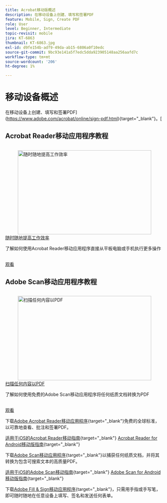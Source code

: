 ```yaml
---
title: Acrobat移动版概述
description: 在移动设备上创建、填写和签署PDF
feature: Mobile, Sign, Create PDF
role: User
level: Beginner, Intermediate
topic-revisit: mobile
jira: KT-6863
thumbnail: KT-6863.jpg
exl-id: d9fe154b-adf9-49da-ab15-6806a0f10edc
source-git-commit: 9bc93e141a5f7edc5dda923905148aa256aafd7c
workflow-type: tm+mt
source-wordcount: '206'
ht-degree: 1%

---
```


# 移动设备概述

在移动设备上创建、填写和签署PDF](https://www.adobe.com/acrobat/online/sign-pdf.html){target="_blank"}。[

## Acrobat Reader移动应用程序教程

<!-- START CARDS HTML - DO NOT MODIFY BY HAND -->
<div class="columns">
    <div class="column is-half-tablet is-half-desktop is-one-third-widescreen" aria-label="Productivity on the go">
        <div class="card" style="height: 100%; display: flex; flex-direction: column; height: 100%;">
            <div class="card-image">
                <figure class="image x-is-16by9">
                    <a href="https://experienceleague.adobe.com/en/docs/document-cloud-learn/acrobat-learning/getting-started/productivity" title="随时随地提高工作效率" target="_self" rel="referrer">
                        <img class="is-bordered-r-small" src="https://experienceleague.adobe.com/en/docs/document-cloud-learn/acrobat-learning/mobile/media_1baac857c8ccc7eb8f0af7c27bd123772b2d5cac4.png?width=400&format=webply&optimize=medium" alt="随时随地提高工作效率"
                             style="width: 100%; aspect-ratio: 16 / 9; object-fit: cover; overflow: hidden; display: block; margin: auto;">
                    </a>
                </figure>
            </div>
            <div class="card-content is-padded-small" style="display: flex; flex-direction: column; flex-grow: 1; justify-content: space-between;">
                <div class="top-card-content">
                    <p class="headline is-size-6 has-text-weight-bold">
                        <a href="https://experienceleague.adobe.com/en/docs/document-cloud-learn/acrobat-learning/getting-started/productivity" target="_self" rel="referrer" title="随时随地提高工作效率">随时随地提高工作效率</a>
                    </p>
                    <p class="is-size-6">了解如何使用Acrobat Reader移动应用程序直接从平板电脑或手机执行更多操作</p>
                </div>
                <a href="https://experienceleague.adobe.com/en/docs/document-cloud-learn/acrobat-learning/getting-started/productivity" target="_self" rel="referrer" class="spectrum-Button spectrum-Button--outline spectrum-Button--primary spectrum-Button--sizeM" style="align-self: flex-start; margin-top: 1rem;">
                    <span class="spectrum-Button-label has-no-wrap has-text-weight-bold">观看</span>
                </a>
            </div>
        </div>
    </div>
</div>
<!-- END CARDS HTML - DO NOT MODIFY BY HAND -->

## Adobe Scan移动应用程序教程

<!-- START CARDS HTML - DO NOT MODIFY BY HAND -->
<div class="columns">
    <div class="column is-half-tablet is-half-desktop is-one-third-widescreen" aria-label="Scan anything to PDF">
        <div class="card" style="height: 100%; display: flex; flex-direction: column; height: 100%;">
            <div class="card-image">
                <figure class="image x-is-16by9">
                    <a href="https://experienceleague.adobe.com/en/docs/document-cloud-learn/acrobat-learning/mobile/scan-mobile-app" title="扫描任何内容以PDF" target="_self" rel="referrer">
                        <img class="is-bordered-r-small" src="https://experienceleague.adobe.com/en/docs/document-cloud-learn/acrobat-learning/mobile/media_194c72db4bfb487b4aa16a298167469d060790c36.png?width=400&format=webply&optimize=medium" alt="扫描任何内容以PDF"
                             style="width: 100%; aspect-ratio: 16 / 9; object-fit: cover; overflow: hidden; display: block; margin: auto;">
                    </a>
                </figure>
            </div>
            <div class="card-content is-padded-small" style="display: flex; flex-direction: column; flex-grow: 1; justify-content: space-between;">
                <div class="top-card-content">
                    <p class="headline is-size-6 has-text-weight-bold">
                        <a href="https://experienceleague.adobe.com/en/docs/document-cloud-learn/acrobat-learning/mobile/scan-mobile-app" target="_self" rel="referrer" title="扫描任何内容以PDF">扫描任何内容以PDF</a>
                    </p>
                    <p class="is-size-6">了解如何使用免费的Adobe Scan移动应用程序将任何纸质文档转换为PDF</p>
                </div>
                <a href="https://experienceleague.adobe.com/en/docs/document-cloud-learn/acrobat-learning/mobile/scan-mobile-app" target="_self" rel="referrer" class="spectrum-Button spectrum-Button--outline spectrum-Button--primary spectrum-Button--sizeM" style="align-self: flex-start; margin-top: 1rem;">
                    <span class="spectrum-Button-label has-no-wrap has-text-weight-bold">观看</span>
                </a>
            </div>
        </div>
    </div>
</div>
<!-- END CARDS HTML - DO NOT MODIFY BY HAND -->

下载[Adobe Acrobat Reader移动应用程序](https://www.adobe.com/acrobat/mobile/acrobat-reader.html){target="_blank"}免费的全球标准，以可靠地查看、批注和签署PDF。

[适用于iOS的Acrobat Reader移动指南](https://www.adobe.com/devnet-docs/acrobat/ios/cn/){target="_blank"}
[Acrobat Reader for Android移动版指南](https://www.adobe.com/devnet-docs/acrobat/android/cn/){target="_blank"}

下载[Adobe Scan移动应用程序](https://www.adobe.com/acrobat/mobile/scanner-app.html){target="_blank"}以捕获任何纸质文档，并将其转换为包含可搜索文本的高质量PDF。

[适用于iOS的Adobe Scan移动指南](https://www.adobe.com/devnet-docs/adobescan/ios/en/){target="_blank"}
[Adobe Scan for Android移动版指南](https://www.adobe.com/devnet-docs/adobescan/android/en/){target="_blank"}

下载[Adobe Fill &amp; Sign移动应用程序](https://www.adobe.com/acrobat/mobile/fill-sign-pdfs.html){target="_blank"}，只需用手指或手写笔，即可随时随地在任意设备上填写、签名和发送任何表单。
